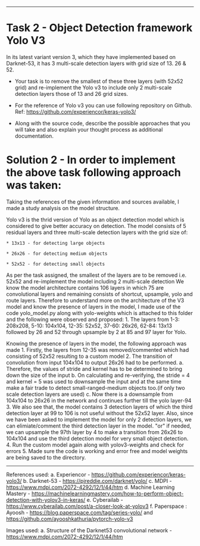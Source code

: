 ---------------------------------------------------------------------------------------------------------------------------------------------------------------

# Task 2 - Object Detection framework Yolo V3
In its latest variant version 3, which they have implemented based on Darknet-53, it has 3 multi-scale detection layers with grid size of 13. 26 & 52.
	
* Your task is to remove the smallest of these three layers (with 52x52 grid) and re-implement the Yolo v3 to include only 2 multi-scale detection layers those of 13 and 26 grid sizes.
	
* For the reference of Yolo v3 you can use following repository on Github. Ref: https://github.com/experiencor/keras-yolo3/
	
* Along with the source code, describe the possible approaches that you will take and also explain your thought process as additional documentation.

# Solution 2 - In order to implement the above task following approach was taken:
				
Taking the references of the given information and sources available, I made a study analysis on the model structure.
				
Yolo v3 is the thrid version of Yolo as an object detection model which is considered to give better accuracy on detection. The model consists of 5 residual layers and three multi-scale detection layers with the grid size of:
	
	* 13x13 - for detecting large objects
	
	* 26x26 - for detecting medium objects
	
	* 52x52 - for detecting small objects
					
As per the task assigned, the smallest of the layers are to be removed i.e. 52x52 and re-implement the model including 2 multi-scale detection
We know the model architecture contains 106 layers in which 75 are convolutional layers and remaining consists of shortcut, upsample, yolo and route layers.
Therefore to understand more on the architecture of the V3 model and know the presence of layers in the model, I made use of the code yolo_model.py along with yolo-weights which is attached to this folder and the following were observed and proposed:
	1. The layers from 1-3: 208x208, 5-10: 104x104, 12-35: 52x52, 37-60: 26x26, 62-84: 13x13 followed by 26  and 52 through upsample by 2 at 85 and 97 layer for Yolo. 
	
Knowing the presence of layers in the model, the following approach was made
	1. Firstly, the layers from 12-35 was removed/commented which had consisting of 52x52 resulting to a custom model
	2. The transition of convolution from input 104x104 to output 26x26 had to be performed.
		a. Therefore, the values of stride and kernel has to be determined to bring down the size of the input
		b. On calculating and re-verifying, the stride = 4 and kernel = 5 was used to downsample the input and at the same time make a fair trade to detect small-ranged-medium objects too.(if only two scale detection layers are used)
		c. Now there is a downsample from 104x104 to 26x26 in the network and continues further till the yolo layer-94
	3. We also see that, the model contains 3 detection layers of which the third detection layer at 99 to 106 is not useful without the 52x52 layer. Also, since we have been asked to implement the model for only 2 detection layers, we can elimiate/comment the third detection layer in the model.
						"or"
	   if needed, we can upsample the 97th layer by 4 to make a transition from 26x26 to 104x104 and use the third detection model for very small object detection.
	4. Run the custom model again along with yolov3-weights and check for errors
	5. Made sure the code is working and error free and model weights are being saved to the directory.
					   			
				
---------------------------------------------------------------------------------------------------------------------------------------------------------------
		
References used: 
a. Experiencor - https://github.com/experiencor/keras-yolo3/ 
b. Darknet-53 - https://pjreddie.com/darknet/yolo/
c. MDPI - https://www.mdpi.com/2072-4292/12/1/44/htm
d. Machine Learning Mastery - https://machinelearningmastery.com/how-to-perform-object-detection-with-yolov3-in-keras/
e. Cyberailab - https://www.cyberailab.com/post/a-closer-look-at-yolov3
f. Paperspace : Ayoosh - https://blog.paperspace.com/tag/series-yolo/ and https://github.com/ayooshkathuria/pytorch-yolo-v3



Images used: 
a. Structure of the Darknet53 convolutional network - https://www.mdpi.com/2072-4292/12/1/44/htm
